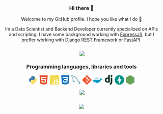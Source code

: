 <div align='center'>
<h3>Hi there 👋</h3>

<p>Welcome to my GitHub profile. I hope you like what I do 🫡</p>

Im a Data Scientist and Backend Developer currently specialized on APIs and scripting. I have some background working with [ExpressJS](https://expressjs.com), but I preffer working with [Django REST Framework](https://www.django-rest-framework.org/) or [FastAPI](https://fastapi.tiangolo.com/).

<div align='center'>
<img height='25px'>
<img src='https://raw.githubusercontent.com/andreasbm/readme/master/assets/lines/aqua.png' align='center'>
</div>

<h3>Programming languages, libraries and tools</h3>
<a href='https://www.python.org/'><img style='width: 30px' src='https://raw.githubusercontent.com/devicons/devicon/master/icons/python/python-original.svg'/></a>
<a href='https://developer.mozilla.org/en-US/docs/Web/HTML'><img style='width: 30px' src='https://raw.githubusercontent.com/devicons/devicon/master/icons/html5/html5-plain.svg'/></a>
<a href='https://developer.mozilla.org/en-US/docs/Web/JavaScript'><img style='width: 30px' src='https://raw.githubusercontent.com/devicons/devicon/master/icons/javascript/javascript-plain.svg'/></a>
<a href='https://www.python.org/'><img style='width: 30px' src='https://raw.githubusercontent.com/devicons/devicon/master/icons/css3/css3-plain.svg'/></a>
<a href='https://www.mysql.com/'><img style='width: 30px' src='https://raw.githubusercontent.com/devicons/devicon/master/icons/mysql/mysql-plain.svg'/></a>
<a href='https://git-scm.com/'><img style='width: 30px' src='https://raw.githubusercontent.com/devicons/devicon/master/icons/git/git-plain.svg'/></a>
<a href='https://www.docker.com/'><img style='width: 30px' src='https://raw.githubusercontent.com/devicons/devicon/master/icons/docker/docker-plain.svg'/></a>
<a href='https://www.django-rest-framework.org/'><img style='width: 30px' src='https://raw.githubusercontent.com/devicons/devicon/master/icons/django/django-plain.svg'/></a>
<a href='https://fastapi.tiangolo.com/'><img style='width: 30px' src='https://raw.githubusercontent.com/devicons/devicon/master/icons/fastapi/fastapi-plain.svg'/></a>
<a href='https://nodejs.org/en-US/'><img style='width: 30px' src='https://raw.githubusercontent.com/devicons/devicon/master/icons/nodejs/nodejs-plain.svg'/></a>

</div>
<div align='center'>
<img height='25px'>
<img src='https://raw.githubusercontent.com/andreasbm/readme/master/assets/lines/aqua.png' align='center'>
</div>
<img height='25px'>
<div align='center'>
<img src='https://github-readme-stats.vercel.app/api?username=p1etrodev&show_icons=true&theme=tokyonight'/>
</div>
